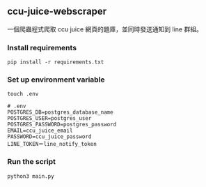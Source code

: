 ## ccu-juice-webscraper

一個爬蟲程式爬取 ccu juice 網頁的題庫，並同時發送通知到 line 群組。

### Install requirements

```shell
pip install -r requirements.txt
```

### Set up environment variable

```shell
touch .env
```

```shell
# .env
POSTGRES_DB=postgres_database_name
POSTGRES_USER=postgres_user
POSTGRES_PASSWORD=postgres_password
EMAIL=ccu_juice_email
PASSWORD=ccu_juice_password
LINE_TOKEN＝line_notify_token
```

### Run the script

```shell
python3 main.py
```

